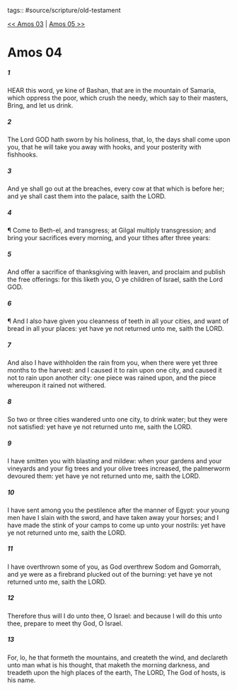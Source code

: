 tags:: #source/scripture/old-testament

[<< Amos 03](old-testament/30_Amos/Amos_03.md) | [Amos 05 >>](old-testament/30_Amos/Amos_05.md)

# Amos 04

##### 1

HEAR this word, ye kine of Bashan, that are in the mountain of Samaria, which oppress the poor, which crush the needy, which say to their masters, Bring, and let us drink.

##### 2

The Lord GOD hath sworn by his holiness, that, lo, the days shall come upon you, that he will take you away with hooks, and your posterity with fishhooks.

##### 3

And ye shall go out at the breaches, every cow at that which is before her; and ye shall cast them into the palace, saith the LORD.

##### 4

¶ Come to Beth-el, and transgress; at Gilgal multiply transgression; and bring your sacrifices every morning, and your tithes after three years:

##### 5

And offer a sacrifice of thanksgiving with leaven, and proclaim and publish the free offerings: for this liketh you, O ye children of Israel, saith the Lord GOD.

##### 6

¶ And I also have given you cleanness of teeth in all your cities, and want of bread in all your places: yet have ye not returned unto me, saith the LORD.

##### 7

And also I have withholden the rain from you, when there were yet three months to the harvest: and I caused it to rain upon one city, and caused it not to rain upon another city: one piece was rained upon, and the piece whereupon it rained not withered.

##### 8

So two or three cities wandered unto one city, to drink water; but they were not satisfied: yet have ye not returned unto me, saith the LORD.

##### 9

I have smitten you with blasting and mildew: when your gardens and your vineyards and your fig trees and your olive trees increased, the palmerworm devoured them: yet have ye not returned unto me, saith the LORD.

##### 10

I have sent among you the pestilence after the manner of Egypt: your young men have I slain with the sword, and have taken away your horses; and I have made the stink of your camps to come up unto your nostrils: yet have ye not returned unto me, saith the LORD.

##### 11

I have overthrown some of you, as God overthrew Sodom and Gomorrah, and ye were as a firebrand plucked out of the burning: yet have ye not returned unto me, saith the LORD.

##### 12

Therefore thus will I do unto thee, O Israel: and because I will do this unto thee, prepare to meet thy God, O Israel.

##### 13

For, lo, he that formeth the mountains, and createth the wind, and declareth unto man what is his thought, that maketh the morning darkness, and treadeth upon the high places of the earth, The LORD, The God of hosts, is his name.
